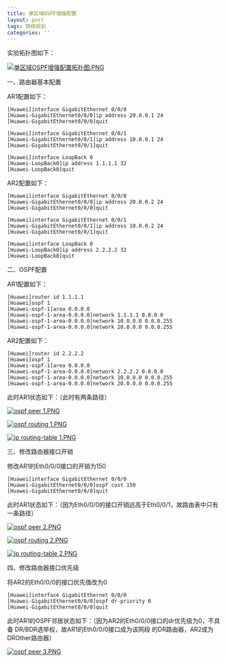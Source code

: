 ```yaml
---
title: 单区域OSPF增强配置
layout: post
tags: 网络规划
categories: ''
---
```

实验拓扑图如下：

[![单区域OSPF增强配置拓扑图.PNG](https://i.loli.net/2019/04/03/5ca4ce4199795.png)](https://i.loli.net/2019/04/03/5ca4ce4199795.png)

一、路由器基本配置

   AR1配置如下：
   
    [Huawei]interface GigabitEthernet 0/0/0
    [Huawei-GigabitEthernet0/0/0]ip address 20.0.0.1 24
    [Huawei-GigabitEthernet0/0/0]quit
    
    [Huawei]interface GigabitEthernet 0/0/1
    [Huawei-GigabitEthernet0/0/1]ip address 10.0.0.1 24
    [Huawei-GigabitEthernet0/0/1]quit
    
    [Huawei]interface LoopBack 0
    [Huawei-LoopBack0]ip address 1.1.1.1 32
    [Huawei-LoopBack0]quit
    
  AR2配置如下：
    
    [Huawei]interface GigabitEthernet 0/0/0
    [Huawei-GigabitEthernet0/0/0]ip address 20.0.0.2 24
    [Huawei-GigabitEthernet0/0/0]quit
    
    [Huawei]interface GigabitEthernet 0/0/1
    [Huawei-GigabitEthernet0/0/1]ip address 10.0.0.2 24
    [Huawei-GigabitEthernet0/0/1]quit
    
    [Huawei]interface LoopBack 0
    [Huawei-LoopBack0]ip address 2.2.2.2 32
    [Huawei-LoopBack0]quit
    
二、OSPF配置

  AR1配置如下：
    
    [Huawei]router id 1.1.1.1
    [Huawei]ospf 1
    [Huawei-ospf-1]area 0.0.0.0
    [Huawei-ospf-1-area-0.0.0.0]network 1.1.1.1 0.0.0.0
    [Huawei-ospf-1-area-0.0.0.0]network 10.0.0.0 0.0.0.255
    [Huawei-ospf-1-area-0.0.0.0]network 20.0.0.0 0.0.0.255
    
  AR2配置如下：
    
    [Huawei]router id 2.2.2.2
    [Huawei]ospf 1
    [Huawei-ospf-1]area 0.0.0.0
    [Huawei-ospf-1-area-0.0.0.0]network 2.2.2.2 0.0.0.0
    [Huawei-ospf-1-area-0.0.0.0]network 10.0.0.0 0.0.0.255
    [Huawei-ospf-1-area-0.0.0.0]network 20.0.0.0 0.0.0.255
    
  此时AR1状态如下：（此时有两条路径）
    
[![ospf peer 1.PNG](https://i.loli.net/2019/04/03/5ca4d46441cb2.png)](https://i.loli.net/2019/04/03/5ca4d46441cb2.png)

[![ospf routing 1.PNG](https://i.loli.net/2019/04/03/5ca4d45aaf9c6.png)](https://i.loli.net/2019/04/03/5ca4d45aaf9c6.png)

[![ip routing-table 1.PNG](https://i.loli.net/2019/04/03/5ca4d45ace544.png)](https://i.loli.net/2019/04/03/5ca4d45ace544.png)
    
三、修改路由器接口开销

  修改AR1的Eth0/0/0接口的开销为150
    
    [Huawei]interface GigabitEthernet 0/0/0
    [Huawei-GigabitEthernet0/0/0]ospf cost 150
    [Huawei-GigabitEthernet0/0/0]quit
    
  此时AR1状态如下：（因为Eth0/0/0的接口开销远高于Eth0/0/1，故路由表中只有一条路径）
    
[![ospf peer 2.PNG](https://i.loli.net/2019/04/03/5ca4d62962220.png)](https://i.loli.net/2019/04/03/5ca4d62962220.png)

[![ospf routing 2.PNG](https://i.loli.net/2019/04/03/5ca4d6295a0a5.png)](https://i.loli.net/2019/04/03/5ca4d6295a0a5.png)

[![ip routing-table 2.PNG](https://i.loli.net/2019/04/03/5ca4d629669f7.png)](https://i.loli.net/2019/04/03/5ca4d629669f7.png)

四、修改路由器接口优先级

  将AR2的Eth0/0/0的接口优先值改为0
    
    [Huawei]interface GigabitEthernet 0/0/0
    [Huawei-GigabitEthernet0/0/0]ospf dr-priority 0
    [Huawei-GigabitEthernet0/0/0]quit
    
  此时AR1的OSPF邻居状态如下：（因为AR2的Eth0/0/0接口的dr优先级为0，不具备
                              DR/BDR选举权，故AR1的Eth0/0/0接口成为该网段
                              的DR路由器，AR2成为DROther路由器）
    
[![ospf peer 3.PNG](https://i.loli.net/2019/04/03/5ca4d7e5c5d91.png)](https://i.loli.net/2019/04/03/5ca4d7e5c5d91.png)

